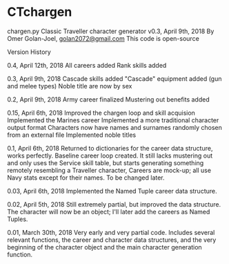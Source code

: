 # CTchargen

chargen.py
Classic Traveller character generator
v0.3, April 9th, 2018
By Omer Golan-Joel, golan2072@gmail.com
This code is open-source

Version History

0.4, April 12th, 2018
All careers added
Rank skills added

0.3, April 9th, 2018
Cascade skills added
"Cascade" equipment added (gun and melee types)
Noble title are now by sex

0.2, April 9th, 2018
Army career finalized
Mustering out benefits added

0.15, April 6th, 2018
Improved the chargen loop and skill acquision
Implemented the Marines career
Implemented a more traditional character output format
Characters now have names and surnames randomly chosen from an external file
Implemented noble titles

0.1, April 6th, 2018
Returned to dictionaries for the career data structure, works perfectly.
Baseline career loop created. It still lacks mustering out and only uses the Service skill table, but starts generating something remotely resembling a Traveller character,
Careers are mock-up; all use Navy stats except for their names. To be changed later.

0.03, April 6th, 2018
Implemented the Named Tuple career data structure.

0.02, April 5th, 2018
Still extremely partial, but improved the data structure. The character will now be an object; I'll later add the careers as Named Tuples.

0.01, March 30th, 2018
Very early and very partial code. Includes several relevant functions, the career and character data structures, and the very beginning of the character object and the main character generation function.
